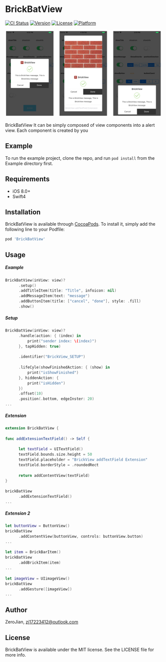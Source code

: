 # BrickBatView

[![CI Status](https://img.shields.io/travis/zerojian/BrickBatView.svg?style=flat)](https://travis-ci.org/zerojian/BrickBatView)
[![Version](https://img.shields.io/cocoapods/v/BrickBatView.svg?style=flat)](https://cocoapods.org/pods/BrickBatView)
[![License](https://img.shields.io/cocoapods/l/BrickBatView.svg?style=flat)](https://cocoapods.org/pods/BrickBatView)
[![Platform](https://img.shields.io/cocoapods/p/BrickBatView.svg?style=flat)](https://cocoapods.org/pods/BrickBatView)



![example](https://raw.githubusercontent.com/ZeroJian/BrickBatView/master/Assets/Example.png)

BrickBatView It can be simply composed of view components into a alert view. Each component is created by you

## Example

To run the example project, clone the repo, and run `pod install` from the Example directory first.

## Requirements

* iOS 8.0+
* Swift4

## Installation

BrickBatView is available through [CocoaPods](https://cocoapods.org). To install
it, simply add the following line to your Podfile:

```ruby
pod 'BrickBatView'
```
## Usage



##### Example

```swift
BrickBatView(inView: view)?
      .setup()
      .addTitleItem(title: "Title", infoicon: nil)
      .addMessageItem(text: "message")
      .addButtonItem(title: ["cancel", "done"], style: .fill)
      .show()		

```

##### Setup

```swift
BrickBatView(inView: view)?
      .handle(action: { (index) in
          print("sender index: \(index)")
      }, tapHidden: true)

      .identifier("BrickView_SETUP")

      .lifeCyle(showFinishedAction: { (show) in
          print("isShowFinished")
      }, hiddenAction: {
          print("isHidden")
      })
      .offset(10)
      .position(.bottom, edgeInster: 20)
...
```

##### Extension

```swift
extension BrickBatView {

func addExtensionTextField() -> Self {

      let textField = UITextField()
      textField.bounds.size.height = 50
      textField.placeholder = "BrickView addTextField Extension"
      textField.borderStyle = .roundedRect

      return addContentView(textField)
}

brickBatView
      .addExtensionTextField()
...	
```

##### Extension 2

```swift
let buttonView = ButtonView()	
brickBatView
      .addContentView(buttonView, controls: buttonView.button)
...

let item = BrickBarItem()
brickBatView
      .addBrickItem(item)
...

let imageView = UIimageView()
brickBatView
      .addGesture([imageView])
...
```

## Author

ZeroJian, zj17223412@outlook.com

## License

BrickBatView is available under the MIT license. See the LICENSE file for more info.
